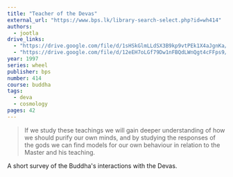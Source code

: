 ```yaml
---
title: "Teacher of the Devas"
external_url: "https://www.bps.lk/library-search-select.php?id=wh414"
authors:
  - jootla
drive_links:
  - "https://drive.google.com/file/d/1sHSkGlmLLdSX3B9kp9vtPEk1X4aJgnKa/view?usp=drivesdk"
  - "https://drive.google.com/file/d/12eEH7oLGf79Dw1nFBQdLWnQgt4cFFps9/view?usp=drivesdk"
year: 1997
series: wheel
publisher: bps
number: 414
course: buddha
tags:
  - deva
  - cosmology
pages: 42
---
```


> If we study these teachings we will gain deeper understanding of how we should purify our own minds, and by studying the responses of the gods we can find models for our own behaviour in relation to the Master and his teaching.

A short survey of the Buddha's interactions with the Devas.
